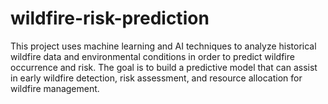 # wildfire-risk-prediction
This project uses machine learning and AI techniques to analyze historical wildfire data and environmental conditions in order to predict wildfire occurrence and risk.  The goal is to build a predictive model that can assist in early wildfire detection, risk assessment, and resource allocation for wildfire management. 
